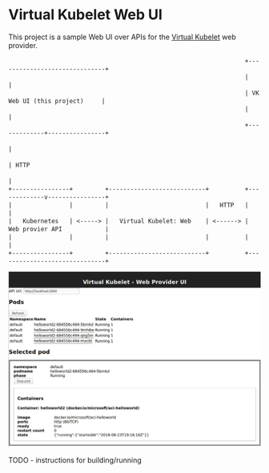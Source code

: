 # Virtual Kubelet Web UI
This project is a sample Web UI over  APIs for the [Virtual Kubelet](https://github.com/virtual-kubelet/virtual-kubelet) web provider.



```
                                                                  +------------------------------+
                                                                  |                              |
                                                                  | VK Web UI (this project)     |
                                                                  |                              |
                                                                  +-------------+----------------+
                                                                                |
                                                                                | HTTP
                                                                                |
+----------------+         +---------------------------+          +-------------v----------------+
|                |         |                           |   HTTP   |                              |
|   Kubernetes   | <-----> |   Virtual Kubelet: Web    | <------> |   Web provier API            |
|                |         |                           |          |                              |
+----------------+         +---------------------------+          +------------------------------+
```

![sample ui](docs/ui.jpeg)

TODO - instructions for building/running